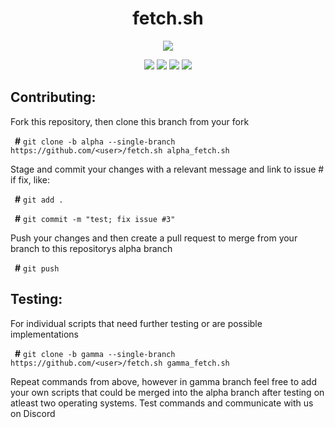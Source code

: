 <div align="center">
<h1>fetch.sh</h1>
<img src="https://github.com/wick3dr0se/fetch.sh/blob/alpha/screen.png"></img>

<img src="https://img.shields.io/badge/Shell_Script-121011?style=for-the-badge&logo=gnu-bash&logoColor=white"></img>
<img src="https://img.shields.io/badge/Made%20with-Bash-1f425f.svg"></img>
<img src=https://img.shields.io/badge/Maintained%3F-yes-green.svg></img>
<img src="https://badge-size.herokuapp.com/wick3dr0se/fetch.sh/alpha/fetch.sh"></img>
</div>

## Contributing:
Fork this repository, then clone this branch from your fork

&ensp;**#** `git clone -b alpha --single-branch https://github.com/<user>/fetch.sh alpha_fetch.sh`

Stage and commit your changes with a relevant message and link to issue # if fix, like:

&ensp;**#** `git add .`

&ensp;**#** `git commit -m "test; fix issue #3"`

Push your changes and then create a pull request to merge from your branch to this repositorys alpha branch

&ensp;**#** `git push`

## Testing:
For individual scripts that need further testing or are possible implementations

&ensp;**#** `git clone -b gamma --single-branch https://github.com/<user>/fetch.sh gamma_fetch.sh`

Repeat commands from above, however in gamma branch feel free to add your own scripts that could be merged into the alpha branch after testing on atleast two operating systems. Test commands and communicate with us on Discord
